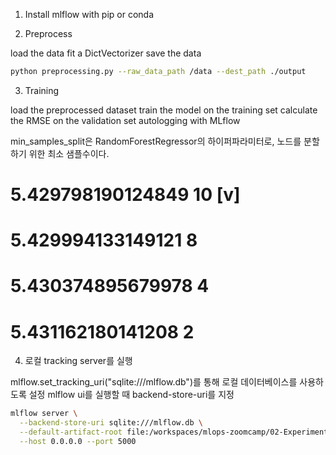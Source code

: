 1. Install mlflow with pip or conda

2. Preprocess

load the data
fit a DictVectorizer
save the data

```bash
python preprocessing.py --raw_data_path /data --dest_path ./output
```

3. Training

load the preprocessed dataset
train the model on the training set
calculate the RMSE on the validation set
autologging with MLflow


min_samples_split은 RandomForestRegressor의 하이퍼파라미터로, 노드를 분할하기 위한 최소 샘플수이다.

# 5.429798190124849 10 [v] 
# 5.429994133149121 8
# 5.430374895679978 4
# 5.431162180141208 2

4. 로컬 tracking server를 실행

mlflow.set_tracking_uri("sqlite:///mlflow.db")를 통해 로컬 데이터베이스를 사용하도록 설정
mlflow ui를 실행할 때 backend-store-uri를 지정

```bash
mlflow server \
  --backend-store-uri sqlite:///mlflow.db \
  --default-artifact-root file:/workspaces/mlops-zoomcamp/02-Experiment\ Tracking/homework/mlruns \
  --host 0.0.0.0 --port 5000
```